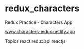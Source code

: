 # redux_characters
Redux Practice - Characters App

www.characters-redux.netlify.app

Topics react redux api reactjs

